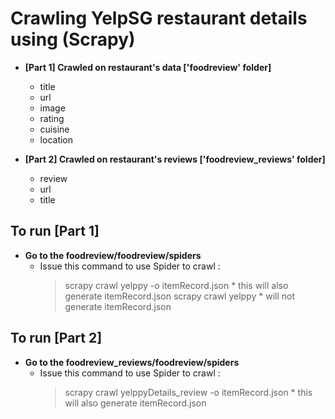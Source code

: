 # Crawling YelpSG restaurant details using (Scrapy) 

* __[Part 1] Crawled on restaurant's data ['foodreview' folder]__
	* title
	* url
	* image
	* rating
	* cuisine
	* location

* __[Part 2] Crawled on restaurant's reviews ['foodreview_reviews' folder]__
	* review
	* url
	* title


## __To run [Part 1]__ ##

* __Go to the foodreview/foodreview/spiders__
	* Issue this command to use Spider to crawl : 
		> scrapy crawl yelppy -o itemRecord.json
			* this will also generate itemRecord.json
		> scrapy crawl yelppy 
			* will not generate itemRecord.json



## __To run [Part 2]__ ##

* __Go to the foodreview_reviews/foodreview/spiders__ 
	* Issue this command to use Spider to crawl : 
		> scrapy crawl yelppyDetails_review -o itemRecord.json
			* this will also generate itemRecord.json


